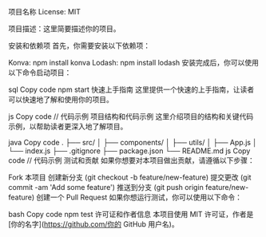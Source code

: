 项目名称
License: MIT

项目描述：这里简要描述你的项目。

安装和依赖项
首先，你需要安装以下依赖项：

Konva: npm install konva
Lodash: npm install lodash
安装完成后，你可以使用以下命令启动项目：

sql
Copy code
npm start
快速上手指南
这里提供一个快速的上手指南，让读者可以快速地了解和使用你的项目。

js
Copy code
// 代码示例
项目结构和代码示例
这里介绍项目的结构和关键代码示例，以帮助读者更深入地了解项目。

java
Copy code
.
├── src/
│   ├── components/
│   ├── utils/
│   ├── App.js
│   └── index.js
├── .gitignore
├── package.json
└── README.md
js
Copy code
// 代码示例
测试和贡献
如果你想要对本项目做出贡献，请遵循以下步骤：

Fork 本项目
创建新分支 (git checkout -b feature/new-feature)
提交更改 (git commit -am 'Add some feature')
推送到分支 (git push origin feature/new-feature)
创建一个 Pull Request
如果你想运行测试，你可以使用以下命令：

bash
Copy code
npm test
许可证和作者信息
本项目使用 MIT 许可证，作者是 [你的名字](https://github.com/你的 GitHub 用户名)。